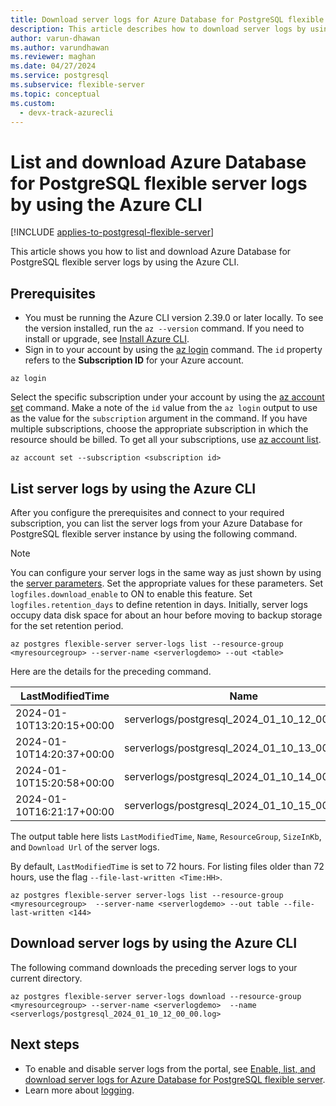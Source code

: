 ```yaml
---
title: Download server logs for Azure Database for PostgreSQL flexible server with Azure CLI
description: This article describes how to download server logs by using the Azure CLI.
author: varun-dhawan
ms.author: varundhawan
ms.reviewer: maghan
ms.date: 04/27/2024
ms.service: postgresql
ms.subservice: flexible-server
ms.topic: conceptual
ms.custom:
  - devx-track-azurecli
---
```


# List and download Azure Database for PostgreSQL flexible server logs by using the Azure CLI

[!INCLUDE [applies-to-postgresql-flexible-server](../includes/applies-to-postgresql-flexible-server.md)]

This article shows you how to list and download Azure Database for PostgreSQL flexible server logs by using the Azure CLI.

## Prerequisites

- You must be running the Azure CLI version 2.39.0 or later locally. To see the version installed, run the `az --version` command. If you need to install or upgrade, see [Install Azure CLI](/cli/azure/install-azure-cli).
- Sign in to your account by using the [az login](/cli/azure/reference-index#az-login) command. The `id` property refers to the **Subscription ID** for your Azure account.

```azurecli-interactive
az login
```

Select the specific subscription under your account by using the [az account set](/cli/azure/account) command. Make a note of the `id` value from the `az login` output to use as the value for the `subscription` argument in the command. If you have multiple subscriptions, choose the appropriate subscription in which the resource should be billed. To get all your subscriptions, use [az account list](/cli/azure/account#az-account-list).

```azurecli
az account set --subscription <subscription id>
```

## List server logs by using the Azure CLI

After you configure the prerequisites and connect to your required subscription, you can list the server logs from your Azure Database for PostgreSQL flexible server instance by using the following command.

> [!NOTE]
> You can configure your server logs in the same way as just shown by using the [server parameters](./howto-configure-server-parameters-using-portal.md). Set the appropriate values for these parameters. Set `logfiles.download_enable` to ON to enable this feature. Set `logfiles.retention_days` to define retention in days. Initially, server logs occupy data disk space for about an hour before moving to backup storage for the set retention period.

```azurecli
az postgres flexible-server server-logs list --resource-group <myresourcegroup> --server-name <serverlogdemo> --out <table>
```

Here are the details for the preceding command.

|LastModifiedTime     |Name                                     |ResourceGroup|SizeInKb|TypePropertiesType|URL                                                                         |
|-------------------------|---------------------------------------------|---------------|--------|------------------|------------------------------------------------------------------------------------------|
|2024-01-10T13:20:15+00:00|serverlogs/postgresql_2024_01_10_12_00_00.log|myresourcegroup|242     |LOG               |`https://00000000000.blob.core.windows.net/serverlogs/postgresql_2024_01_10_12_00_00.log?`|
|2024-01-10T14:20:37+00:00|serverlogs/postgresql_2024_01_10_13_00_00.log|myresourcegroup|237     |LOG               |`https://00000000000.blob.core.windows.net/serverlogs/postgresql_2024_01_10_13_00_00.log?`|
|2024-01-10T15:20:58+00:00|serverlogs/postgresql_2024_01_10_14_00_00.log|myresourcegroup|237     |LOG               |`https://00000000000.blob.core.windows.net/serverlogs/postgresql_2024_01_10_14_00_00.log?`|
|2024-01-10T16:21:17+00:00|serverlogs/postgresql_2024_01_10_15_00_00.log|myresourcegroup|240     |LOG               |`https://00000000000.blob.core.windows.net/serverlogs/postgresql_2024_01_10_15_00_00.log?`|

The output table here lists `LastModifiedTime`, `Name`, `ResourceGroup`, `SizeInKb`, and `Download Url` of the server logs.

By default, `LastModifiedTime` is set to 72 hours. For listing files older than 72 hours, use the flag `--file-last-written <Time:HH>`.

```azurecli
az postgres flexible-server server-logs list --resource-group <myresourcegroup>  --server-name <serverlogdemo> --out table --file-last-written <144>
```

## Download server logs by using the Azure CLI

The following command downloads the preceding server logs to your current directory.

```azurecli
az postgres flexible-server server-logs download --resource-group <myresourcegroup> --server-name <serverlogdemo>  --name <serverlogs/postgresql_2024_01_10_12_00_00.log>
```

## Next steps

- To enable and disable server logs from the portal, see [Enable, list, and download server logs for Azure Database for PostgreSQL flexible server](./how-to-server-logs-portal.md).
- Learn more about [logging](./concepts-logging.md).
